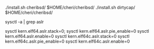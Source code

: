 ./install.sh cheribsd/ $HOME/cheri/cheribsd/
./install.sh dirtycap/ $HOME/cheri/cheribsd/

sysctl -a | grep aslr

sysctl kern.elf64.aslr.stack=0;
sysctl kern.elf64.aslr.pie_enable=0
sysctl kern.elf64.aslr.enable=0
sysctl kern.elf64c.aslr.stack=0
sysctl kern.elf64c.aslr.pie_enable=0
sysctl kern.elf64c.aslr.enable=0


